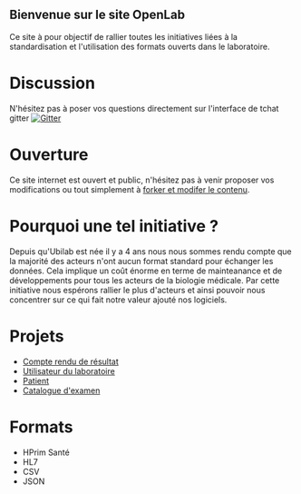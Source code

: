 ## Bienvenue sur le site OpenLab

Ce site à pour objectif de rallier toutes les initiatives liées à la standardisation et l'utilisation des formats ouverts dans le laboratoire. 


# Discussion
N'hésitez pas à poser vos questions directement sur l'interface de tchat gitter
[![Gitter](https://badges.gitter.im/ubilab-engineering/openlab.ubilab.io.svg)](https://gitter.im/ubilab-engineering/openlab.ubilab.io?utm_source=badge&utm_medium=badge&utm_campaign=pr-badge&utm_content=badge)

# Ouverture
Ce site internet est ouvert et public, n'hésitez pas à venir proposer vos modifications ou tout simplement à [forker et modifer le contenu](https://github.com/ubilab-engineering/openlab.ubilab.io).

# Pourquoi une tel initiative ?
Depuis qu'Ubilab est née il y a 4 ans nous nous sommes rendu compte que la majorité des acteurs n'ont aucun format standard pour échanger les données.
Cela implique un coût énorme en terme de mainteanance et de développements pour tous les acteurs de la biologie médicale. 
Par cette initiative nous espérons rallier le plus d'acteurs et ainsi pouvoir nous concentrer sur ce qui fait notre valeur ajouté nos logiciels. 

# Projets
* [Compte rendu de résultat](pages/cr-resultat.md)
* [Utilisateur du laboratoire](pages/utilisateur.md)
* [Patient](pages/patient.md)
* [Catalogue d'examen](pages/catalogue-examen.md)

# Formats
* HPrim Santé
* HL7
* CSV
* JSON

